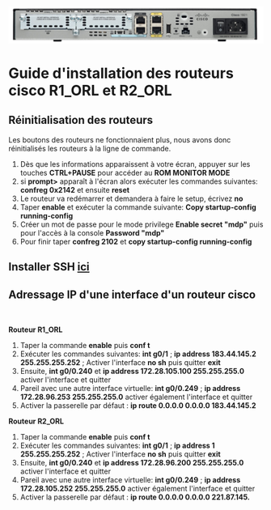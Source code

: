 ![routeurs](routeur.png)
# Guide d'installation des routeurs cisco R1_ORL et R2_ORL


## Réinitialisation des routeurs

Les boutons des routeurs ne fonctionnaient plus, nous avons donc réinitialisés les routeurs à la ligne de commande.

1. Dès que les informations apparaissent à votre écran, appuyer sur les touches **CTRL+PAUSE** pour accéder au **ROM MONITOR MODE**
2. si **prompt>** apparaît à l'écran alors exécuter les commandes suivantes: **confreg 0x2142** et ensuite **reset**
3. Le routeur va redémarrer et demandera à faire le setup, écrivez **no**
4. Taper **enable** et exécuter la commande suivante: **Copy startup-config running-config**
5. Créer un mot de passe pour le mode privilege **Enable secret "mdp"** puis pour l'accès à la console **Password "mdp"**
6. Pour finir taper **confreg 2102** et **copy startup-config running-config**

## Installer SSH [**ici**](/switch.md)

## Adressage IP d'une interface d'un routeur cisco 

<br>

**Routeur R1_ORL**

1. Taper la commande **enable** puis **conf t**
3. Exécuter les commandes suivantes: **int g0/1** ; **ip address 183.44.145.2 255.255.255.252** ; Activer l'interface **no sh** puis quitter **exit**
2. Ensuite, **int g0/0.240** et **ip address 172.28.105.100 255.255.255.0** activer l'interface et quitter
3. Pareil avec une autre interface virtuelle: **int g0/0.249** ; **ip address 172.28.96.253 255.255.255.0** activer également l'interface et quitter
4. Activer la passerelle par défaut : **ip route 0.0.0.0 0.0.0.0 183.44.145.2**

**Routeur R2_ORL**

1. Taper la commande **enable** puis **conf t**
3. Exécuter les commandes suivantes: **int g0/1** ; **ip address 1 255.255.255.252** ; Activer l'interface **no sh** puis quitter **exit**
2. Ensuite, **int g0/0.240** et **ip address 172.28.96.200 255.255.255.0** activer l'interface et quitter
3. Pareil avec une autre interface virtuelle: **int g0/0.249** ; **ip address 172.28.105.252 255.255.255.0** activer également l'interface et quitter
4. Activer la passerelle par défaut : **ip route 0.0.0.0 0.0.0.0 221.87.145.**






